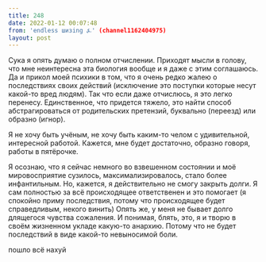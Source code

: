 ```yaml
---
title: 248
date: 2022-01-12 00:07:48
from: 'endless шизing ⍼' (channel1162404975)
layout: post
---
```


Сука я опять думаю о полном отчислении. Приходят мысли в голову, что мне неинтересна эта биология вообще и я даже с этим соглашаюсь. Да и прикол моей психики в том, что я очень редко жалею о последствиях своих действий (исключение это поступки которые несут какой-то вред людям). Так что если даже отчислюсь, я это легко перенесу. Единственное, что придется тяжело, это найти способ абстрагироваться от родительских претензий, буквально (переезд) или образно (игнор).

Я не хочу быть учёным, не хочу быть каким-то челом с удивительной, интересной работой. Кажется, мне будет достаточно, образно говоря, работы в пятёрочке.

Я осознаю, что я сейчас немного во взвешенном состоянии и моё мировосприятие сузилось, максимализировалось, стало более инфантильным. Но, кажется, я действительно не смогу закрыть долги. Я сам полностью за всё происходящее ответственен и это помогает (я спокойно приму последствия, потому что происходящее будет справедливым, некого винить)
Опять же, у меня не бывает долго длящегося чувства сожаления.
И понимая, блять, это, я и творю в своём жизненном укладе какую-то анархию. Потому что не будет последствий в виде какой-то невыносимой боли.

пошло всё нахуй
